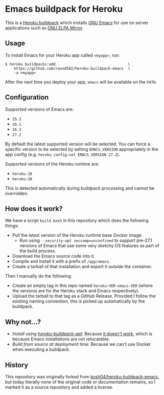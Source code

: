# Emacs buildpack for Heroku

This is a [Heroku
buildpack](https://devcenter.heroku.com/articles/buildpacks) which
installs [GNU Emacs](https://www.gnu.org/software/emacs/) for use on
server applications such as [GNU ELPA
Mirror](https://github.com/raxod502/gnu-elpa-mirror).

## Usage

To install Emacs for your Heroku app called `<myapp>`, run:

    $ heroku buildpacks:add                                 \
        https://github.com/raxod502/heroku-buildpack-emacs  \
        -a <myapp>

After the next time you deploy your app, `emacs` will be available on
the `PATH`.

## Configuration

Supported versions of Emacs are:

* `25.3`
* `26.1`
* `26.3`
* `27.2`

By default the latest supported version will be selected. You can
force a specific version to be selected by setting `EMACS_VERSION`
appropriately in the app config (e.g. `heroku config:set EMACS_VERSION
27.2`).

Supported versions of the Heroku runtime are:

* `heroku-18`
* `heroku-20`

This is detected automatically during buildpack processing and cannot
be overridden.

## How does it work?

We have a script `build.bash` in this repository which does the
following things:

* Pull the latest version of the Heroku runtime base Docker image.
    * Run using `--security-opt seccomp=unconfined` to support
      pre-27.1 versions of Emacs that use some very sketchy OS
      features as part of the build process.
* Download the Emacs source code into it.
* Compile and install it with a prefix of `/app/emacs`.
* Create a tarball of that installation and export it outside the
  container.

Then I manually do the following:

* Create an empty tag in this repo named `heroku-VER-emacs-VER` (where
  the versions are for the Heroku stack and Emacs respectively).
* Upload the tarball to that tag as a GitHub Release. Provided I
  follow the existing naming convention, this is picked up
  automatically by the buildpack.

## Why not...?

* *Install using
  [heroku-buildpack-apt](https://github.com/heroku/heroku-buildpack-apt)*:
  Because [it doesn't
  work](https://github.com/heroku/heroku-buildpack-apt/issues/37),
  which is because Emacs installations are not relocatable.
* *Build from source at deployment time:* Because we can't use Docker
  when executing a buildpack.

## History

This repository was originally forked from
[kosh04/heroku-buildpack-emacs](https://github.com/kosh04/heroku-buildpack-emacs),
but today literally none of the original code or documentation
remains, so I marked it as a source repository and added a license.
